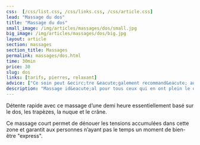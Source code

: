 ```yaml
---
css:  [/css/list.css, /css/links.css, /css/article.css]
lead: "Massage du dos"
title: "Massage du dos"
small_image: /img/articles/massages/dos/small.jpg
big_image: /img/articles/massages/dos/big.jpg
layout: article
section: massages
section_title: Massages
permalink: massages/dos.html
time: 30min
price: 30
slug: dos
links: [tarifs, pierres, relaxant]
advice: ["Ce soin peut &ecirc;tre &eacute;galement recommand&eacute; aux personnes qui se font masser pour la premi&egrave;re fois."]
description: "Massage id&eacute;al pour tous ceux qui en ont plein le dos!"
---
```

Détente rapide avec ce massage d’une demi heure
essentiellement  basé sur le dos, les trapèzes, la nuque
et le crâne.


Ce massage court permet de dénouer les tensions
accumulées dans cette zone et garantit aux personnes
n’ayant pas le temps un moment de bien-être
"express".


